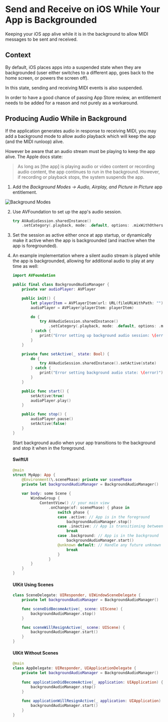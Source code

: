 # Send and Receive on iOS While Your App is Backgrounded

Keeping your iOS app alive while it is in the background to allow MIDI messages to be sent and received.

## Context

By default, iOS places apps into a suspended state when they are backgrounded (user either switches to a different app, goes back to the home screen, or powers the screen off).

In this state, sending and receiving MIDI events is also suspended.

In order to have a good chance of passing App Store review, an entitlement needs to be added for a reason and not purely as a workaround.

## Producing Audio While in Background

If the application generates audio in response to receiving MIDI, you may add a background mode to allow audio playback which will keep the app (and the MIDI runloop) alive.

However be aware that an audio stream must be playing to keep the app alive. The Apple docs state:

> As long as [the app] is playing audio or video content or recording audio content, the app continues to run in the background. However, if recording or playback stops, the system suspends the app.

1. Add the _Background Modes -> Audio, Airplay, and Picture in Picture_ app entitlement.

![Background Modes](background-modes-audio.png)

2. Use AVFoundation to set up the app's audio session.

   ```swift
   try AVAudioSession.sharedInstance()
       .setCategory(.playback, mode: .default, options: .mixWithOthers)
   ```

3. Set the session as active either once at app startup, or dynamically make it active when the app is backgrounded (and inactive when the app is foregrounded).

4. An example implementation where a silent audio stream is played while the app is backgrounded, allowing for additional audio to play at any time as well:

   ```swift
   import AVFoundation
   
   public final class BackgroundAudioManager {
       private var audioPlayer: AVPlayer
   
       public init() {
           let playerItem = AVPlayerItem(url: URL(fileURLWithPath: "")) // empty audio
           audioPlayer = AVPlayer(playerItem: playerItem)
   
           do {
               try AVAudioSession.sharedInstance()
                   .setCategory(.playback, mode: .default, options: .mixWithOthers)
           } catch {
               print("Error setting up background audio session: \(error)")
           }
       }
   
       private func setActive(_ state: Bool) {
           do {
               try AVAudioSession.sharedInstance().setActive(state)
           } catch {
               print("Error setting background audio state: \(error)")
           }
       }
   
       public func start() {
           setActive(true)
           audioPlayer.play()
       }
   
       public func stop() {
           audioPlayer.pause()
           setActive(false)
       }
   }
   ```

   Start background audio when your app transitions to the background and stop it when in the foreground.

   #### SwiftUI

   ```swift
   @main
   struct MyApp: App {
       @Environment(\.scenePhase) private var scenePhase
       private let backgroundAudioManager = BackgroundAudioManager()
       
       var body: some Scene {
           WindowGroup {
               ContentView() // your main view
                   .onChange(of: scenePhase) { phase in
                       switch phase {
                       case .active: // App is in the foreground
                           backgroundAudioManager.stop()
                       case .inactive: // App is transitioning between fore and back
                           break
                       case .background: // App is in the background
                           backgroundAudioManager.start()
                       @unknown default: // Handle any future unknown cases
                           break
                       }
                   }
           }
       }
   }
   ```

   #### UIKit Using Scenes

   ```swift
   class SceneDelegate: UIResponder, UIWindowSceneDelegate {
       private let backgroundAudioManager = BackgroundAudioManager()
   
       func sceneDidBecomeActive(_ scene: UIScene) {
           backgroundAudioManager.stop()
       }
   
       func sceneWillResignActive(_ scene: UIScene) {
           backgroundAudioManager.start()
       }
   }
   ```

   #### UIKit Without Scenes

   ```swift
   @main
   class AppDelegate: UIResponder, UIApplicationDelegate {
       private let backgroundAudioManager = BackgroundAudioManager()
       
       func applicationDidBecomeActive(_ application: UIApplication) {
           backgroundAudioManager.stop()
       }
       
       func applicationWillResignActive(_ application: UIApplication) {
           backgroundAudioManager.start()
       }
   }
   ```
